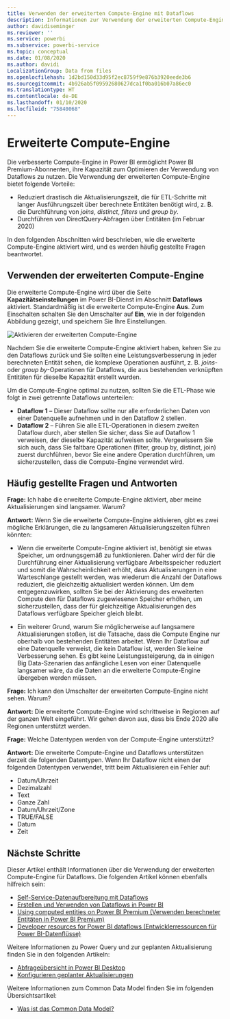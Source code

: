 ```yaml
---
title: Verwenden der erweiterten Compute-Engine mit Dataflows
description: Informationen zur Verwendung der erweiterten Compute-Engine in Power BI Premium mit Dataflows
author: davidiseminger
ms.reviewer: ''
ms.service: powerbi
ms.subservice: powerbi-service
ms.topic: conceptual
ms.date: 01/08/2020
ms.author: davidi
LocalizationGroup: Data from files
ms.openlocfilehash: 1d2bd150d33d95f2ec8759f9e876b3920eede3b6
ms.sourcegitcommit: 4b926ab5f09592680627dca1f0ba016b07a86ec0
ms.translationtype: HT
ms.contentlocale: de-DE
ms.lasthandoff: 01/10/2020
ms.locfileid: "75840068"
---
```

# <a name="the-enhanced-compute-engine"></a>Erweiterte Compute-Engine

Die verbesserte Compute-Engine in Power BI ermöglicht Power BI Premium-Abonnenten, ihre Kapazität zum Optimieren der Verwendung von Dataflows zu nutzen. Die Verwendung der erweiterten Compute-Engine bietet folgende Vorteile:

* Reduziert drastisch die Aktualisierungszeit, die für ETL-Schritte mit langer Ausführungszeit über berechnete Entitäten benötigt wird, z. B. die Durchführung von *joins*, *distinct*, *filters* und *group by*.
* Durchführen von DirectQuery-Abfragen über Entitäten (im Februar 2020)

In den folgenden Abschnitten wird beschrieben, wie die erweiterte Compute-Engine aktiviert wird, und es werden häufig gestellte Fragen beantwortet.


## <a name="using-the-enhanced-compute-engine"></a>Verwenden der erweiterten Compute-Engine

Die erweiterte Compute-Engine wird über die Seite **Kapazitätseinstellungen** im Power BI-Dienst im Abschnitt **Dataflows** aktiviert. Standardmäßig ist die erweiterte Compute-Engine **Aus**. Zum Einschalten schalten Sie den Umschalter auf **Ein**, wie in der folgenden Abbildung gezeigt, und speichern Sie Ihre Einstellungen. 

![Aktivieren der erweiterten Compute-Engine](media/service-dataflows-enhanced-compute-engine/enhanced-compute-engine-01.png)

Nachdem Sie die erweiterte Compute-Engine aktiviert haben, kehren Sie zu den Dataflows zurück und Sie sollten eine Leistungsverbesserung in jeder berechneten Entität sehen, die komplexe Operationen ausführt, z. B. *joins*- oder *group by*-Operationen für Dataflows, die aus bestehenden verknüpften Entitäten für dieselbe Kapazität erstellt wurden. 

Um die Compute-Engine optimal zu nutzen, sollten Sie die ETL-Phase wie folgt in zwei getrennte Dataflows unterteilen:

* **Dataflow 1** – Dieser Dataflow sollte nur alle erforderlichen Daten von einer Datenquelle aufnehmen und in den Dataflow 2 stellen.
* **Dataflow 2** – Führen Sie alle ETL-Operationen in diesem zweiten Dataflow durch, aber stellen Sie sicher, dass Sie auf Dataflow 1 verweisen, der dieselbe Kapazität aufweisen sollte. Vergewissern Sie sich auch, dass Sie faltbare Operationen (filter, group by, distinct, join) zuerst durchführen, bevor Sie eine andere Operation durchführen, um sicherzustellen, dass die Compute-Engine verwendet wird.

## <a name="common-questions-and-answers"></a>Häufig gestellte Fragen und Antworten

**Frage:** Ich habe die erweiterte Compute-Engine aktiviert, aber meine Aktualisierungen sind langsamer. Warum?

**Antwort:** Wenn Sie die erweiterte Compute-Engine aktivieren, gibt es zwei mögliche Erklärungen, die zu langsameren Aktualisierungszeiten führen könnten:

 - Wenn die erweiterte Compute-Engine aktiviert ist, benötigt sie etwas Speicher, um ordnungsgemäß zu funktionieren. Daher wird der für die Durchführung einer Aktualisierung verfügbare Arbeitsspeicher reduziert und somit die Wahrscheinlichkeit erhöht, dass Aktualisierungen in eine Warteschlange gestellt werden, was wiederum die Anzahl der Dataflows reduziert, die gleichzeitig aktualisiert werden können. Um dem entgegenzuwirken, sollten Sie bei der Aktivierung des erweiterten Compute den für Dataflows zugewiesenen Speicher erhöhen, um sicherzustellen, dass der für gleichzeitige Aktualisierungen des Dataflows verfügbare Speicher gleich bleibt.

 - Ein weiterer Grund, warum Sie möglicherweise auf langsamere Aktualisierungen stoßen, ist die Tatsache, dass die Compute Engine nur oberhalb von bestehenden Entitäten arbeitet. Wenn Ihr Dataflow auf eine Datenquelle verweist, die kein Dataflow ist, werden Sie keine Verbesserung sehen. Es gibt keine Leistungssteigerung, da in einigen Big Data-Szenarien das anfängliche Lesen von einer Datenquelle langsamer wäre, da die Daten an die erweiterte Compute-Engine übergeben werden müssen.  

**Frage:** Ich kann den Umschalter der erweiterten Compute-Engine nicht sehen. Warum?

**Antwort:** Die erweiterte Compute-Engine wird schrittweise in Regionen auf der ganzen Welt eingeführt. Wir gehen davon aus, dass bis Ende 2020 alle Regionen unterstützt werden.

**Frage:** Welche Datentypen werden von der Compute-Engine unterstützt?

**Antwort:** Die erweiterte Compute-Engine und Dataflows unterstützen derzeit die folgenden Datentypen. Wenn Ihr Dataflow nicht einen der folgenden Datentypen verwendet, tritt beim Aktualisieren ein Fehler auf:

* Datum/Uhrzeit
* Dezimalzahl
* Text
* Ganze Zahl
* Datum/Uhrzeit/Zone
* TRUE/FALSE
* Datum
* Zeit

## <a name="next-steps"></a>Nächste Schritte

Dieser Artikel enthält Informationen über die Verwendung der erweiterten Compute-Engine für Dataflows. Die folgenden Artikel können ebenfalls hilfreich sein:

* [Self-Service-Datenaufbereitung mit Dataflows](service-dataflows-overview.md)
* [Erstellen und Verwenden von Dataflows in Power BI](service-dataflows-create-use.md)
* [Using computed entities on Power BI Premium (Verwenden berechneter Entitäten in Power BI Premium)](service-dataflows-computed-entities-premium.md)
* [Developer resources for Power BI dataflows (Entwicklerressourcen für Power BI-Datenflüsse)](service-dataflows-developer-resources.md)

Weitere Informationen zu Power Query und zur geplanten Aktualisierung finden Sie in den folgenden Artikeln:
* [Abfrageübersicht in Power BI Desktop](desktop-query-overview.md)
* [Konfigurieren geplanter Aktualisierungen](refresh-scheduled-refresh.md)

Weitere Informationen zum Common Data Model finden Sie im folgenden Übersichtsartikel:
* [Was ist das Common Data Model?](https://docs.microsoft.com/powerapps/common-data-model/overview)


